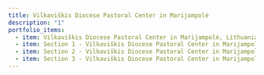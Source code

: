 ```yaml
---
title: Vilkaviškis Diocese Pastoral Center in Marijampolė
description: "1"
portfolio_items:
  - item: Vilkaviškis Diocese Pastoral Center in Marijampolė, Lithuania (interior)
  - item: Section 1 - Vilkaviškis Diocese Pastoral Center in Marijampolė, Lithuania
  - item: Section 2 - Vilkaviškis Diocese Pastoral Center in Marijampolė
  - item: Section 3 - Vilkaviškis Diocese Pastoral Center in Marijampolė
---
```

